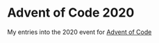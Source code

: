 # Advent of Code 2020
My entries into the 2020 event for [Advent of Code](https://adventofcode.com/2020)